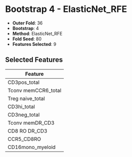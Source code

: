 # Bootstrap 4 - ElasticNet_RFE

- **Outer Fold**: 36
- **Bootstrap**: 4
- **Method**: ElasticNet_RFE
- **Fold Seed**: 80
- **Features Selected**: 9

## Selected Features

| Feature |
|---------|
| CD3pos_total |
| Tconv memCCR6_total |
| Treg naive_total |
| CD3hi_total |
| CD3neg_total |
| Tconv memDR_CD3 |
| CD8 RO DR_CD3 |
| CCR5_CD8RO |
| CD16mono_myeloid |
